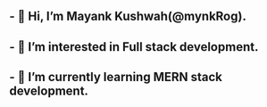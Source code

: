 ## - 👋 Hi, I’m Mayank Kushwah(@mynkRog).
## - 👀 I’m interested in Full stack development.
## - 🌱 I’m currently learning MERN stack development.
<!---
mynkRog/mynkRog is a ✨ special ✨ repository because its `README.md` (this file) appears on your GitHub profile.
You can click the Preview link to take a look at your changes.
--->
